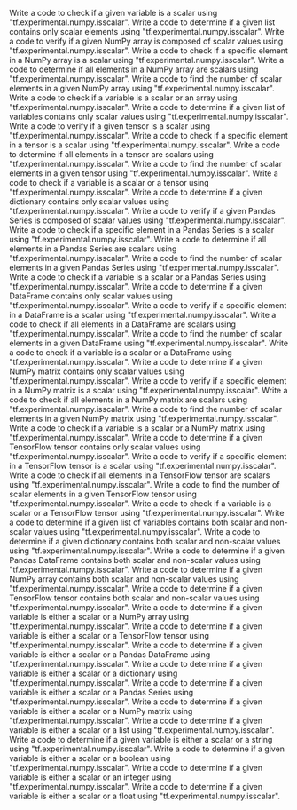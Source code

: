 Write a code to check if a given variable is a scalar using "tf.experimental.numpy.isscalar".
Write a code to determine if a given list contains only scalar elements using "tf.experimental.numpy.isscalar".
Write a code to verify if a given NumPy array is composed of scalar values using "tf.experimental.numpy.isscalar".
Write a code to check if a specific element in a NumPy array is a scalar using "tf.experimental.numpy.isscalar".
Write a code to determine if all elements in a NumPy array are scalars using "tf.experimental.numpy.isscalar".
Write a code to find the number of scalar elements in a given NumPy array using "tf.experimental.numpy.isscalar".
Write a code to check if a variable is a scalar or an array using "tf.experimental.numpy.isscalar".
Write a code to determine if a given list of variables contains only scalar values using "tf.experimental.numpy.isscalar".
Write a code to verify if a given tensor is a scalar using "tf.experimental.numpy.isscalar".
Write a code to check if a specific element in a tensor is a scalar using "tf.experimental.numpy.isscalar".
Write a code to determine if all elements in a tensor are scalars using "tf.experimental.numpy.isscalar".
Write a code to find the number of scalar elements in a given tensor using "tf.experimental.numpy.isscalar".
Write a code to check if a variable is a scalar or a tensor using "tf.experimental.numpy.isscalar".
Write a code to determine if a given dictionary contains only scalar values using "tf.experimental.numpy.isscalar".
Write a code to verify if a given Pandas Series is composed of scalar values using "tf.experimental.numpy.isscalar".
Write a code to check if a specific element in a Pandas Series is a scalar using "tf.experimental.numpy.isscalar".
Write a code to determine if all elements in a Pandas Series are scalars using "tf.experimental.numpy.isscalar".
Write a code to find the number of scalar elements in a given Pandas Series using "tf.experimental.numpy.isscalar".
Write a code to check if a variable is a scalar or a Pandas Series using "tf.experimental.numpy.isscalar".
Write a code to determine if a given DataFrame contains only scalar values using "tf.experimental.numpy.isscalar".
Write a code to verify if a specific element in a DataFrame is a scalar using "tf.experimental.numpy.isscalar".
Write a code to check if all elements in a DataFrame are scalars using "tf.experimental.numpy.isscalar".
Write a code to find the number of scalar elements in a given DataFrame using "tf.experimental.numpy.isscalar".
Write a code to check if a variable is a scalar or a DataFrame using "tf.experimental.numpy.isscalar".
Write a code to determine if a given NumPy matrix contains only scalar values using "tf.experimental.numpy.isscalar".
Write a code to verify if a specific element in a NumPy matrix is a scalar using "tf.experimental.numpy.isscalar".
Write a code to check if all elements in a NumPy matrix are scalars using "tf.experimental.numpy.isscalar".
Write a code to find the number of scalar elements in a given NumPy matrix using "tf.experimental.numpy.isscalar".
Write a code to check if a variable is a scalar or a NumPy matrix using "tf.experimental.numpy.isscalar".
Write a code to determine if a given TensorFlow tensor contains only scalar values using "tf.experimental.numpy.isscalar".
Write a code to verify if a specific element in a TensorFlow tensor is a scalar using "tf.experimental.numpy.isscalar".
Write a code to check if all elements in a TensorFlow tensor are scalars using "tf.experimental.numpy.isscalar".
Write a code to find the number of scalar elements in a given TensorFlow tensor using "tf.experimental.numpy.isscalar".
Write a code to check if a variable is a scalar or a TensorFlow tensor using "tf.experimental.numpy.isscalar".
Write a code to determine if a given list of variables contains both scalar and non-scalar values using "tf.experimental.numpy.isscalar".
Write a code to determine if a given dictionary contains both scalar and non-scalar values using "tf.experimental.numpy.isscalar".
Write a code to determine if a given Pandas DataFrame contains both scalar and non-scalar values using "tf.experimental.numpy.isscalar".
Write a code to determine if a given NumPy array contains both scalar and non-scalar values using "tf.experimental.numpy.isscalar".
Write a code to determine if a given TensorFlow tensor contains both scalar and non-scalar values using "tf.experimental.numpy.isscalar".
Write a code to determine if a given variable is either a scalar or a NumPy array using "tf.experimental.numpy.isscalar".
Write a code to determine if a given variable is either a scalar or a TensorFlow tensor using "tf.experimental.numpy.isscalar".
Write a code to determine if a given variable is either a scalar or a Pandas DataFrame using "tf.experimental.numpy.isscalar".
Write a code to determine if a given variable is either a scalar or a dictionary using "tf.experimental.numpy.isscalar".
Write a code to determine if a given variable is either a scalar or a Pandas Series using "tf.experimental.numpy.isscalar".
Write a code to determine if a given variable is either a scalar or a NumPy matrix using "tf.experimental.numpy.isscalar".
Write a code to determine if a given variable is either a scalar or a list using "tf.experimental.numpy.isscalar".
Write a code to determine if a given variable is either a scalar or a string using "tf.experimental.numpy.isscalar".
Write a code to determine if a given variable is either a scalar or a boolean using "tf.experimental.numpy.isscalar".
Write a code to determine if a given variable is either a scalar or an integer using "tf.experimental.numpy.isscalar".
Write a code to determine if a given variable is either a scalar or a float using "tf.experimental.numpy.isscalar".
